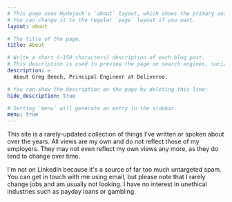 ```yaml
---
# This page uses Hydejack's `about` layout, which shows the primary author's picture and about text at the top.
# You can change it to the regular `page` layout if you want.
layout: about

# The title of the page.
title: About

# Write a short (~150 characters) description of each blog post.
# This description is used to preview the page on search engines, social media, etc.
description: >
  About Greg Beech, Principal Engineer at Deliveroo.

# You can show the description on the page by deleting this line:
hide_description: true

# Setting `menu` will generate an entry in the sidebar.
menu: true
---
```


<!--author-->

This site is a rarely-updated collection of things I've written or spoken about over the years. All views are my own and do not reflect those of my employers. They may not even reflect my own views any more, as they do tend to change over time.

I'm not on LinkedIn because it's a source of far too much untargeted spam. You can get in touch with me using email, but please note that I rarely change jobs and am usually not looking. I have no interest in unethical industries such as payday loans or gambling.
